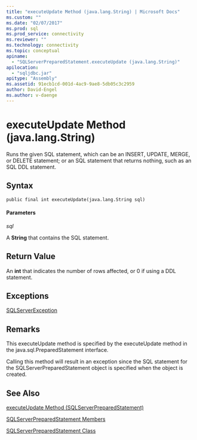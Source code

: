 ```yaml
---
title: "executeUpdate Method (java.lang.String) | Microsoft Docs"
ms.custom: ""
ms.date: "02/07/2017"
ms.prod: sql
ms.prod_service: connectivity
ms.reviewer: ""
ms.technology: connectivity
ms.topic: conceptual
apiname: 
  - "SQLServerPreparedStatement.executeUpdate (java.lang.String)"
apilocation: 
  - "sqljdbc.jar"
apitype: "Assembly"
ms.assetid: 91ecb1cd-001d-4ac9-9ae8-5db05c3c2959
author: David-Engel
ms.author: v-daenge
---
```

# executeUpdate Method (java.lang.String)

Runs the given SQL statement, which can be an INSERT, UPDATE, MERGE, or DELETE statement; or an SQL statement that returns nothing, such as an SQL DDL statement.

## Syntax

```
public final int executeUpdate(java.lang.String sql)
```

#### Parameters
*sql*

A **String** that contains the SQL statement.

## Return Value
An **int** that indicates the number of rows affected, or 0 if using a DDL statement.

## Exceptions
[SQLServerException](./sqlserverexception-class.md)

## Remarks
This executeUpdate method is specified by the executeUpdate method in the java.sql.PreparedStatement interface.

Calling this method will result in an exception since the SQL statement for the SQLServerPreparedStatement object is specified when the object is created.

## See Also

[executeUpdate Method &#40;SQLServerPreparedStatement&#41;](./executeupdate-method-sqlserverpreparedstatement.md)

[SQLServerPreparedStatement Members](./sqlserverpreparedstatement-members.md)

[SQLServerPreparedStatement Class](./sqlserverpreparedstatement-class.md)
